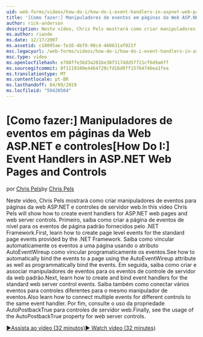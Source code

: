 ```yaml
---
uid: web-forms/videos/how-do-i/how-do-i-event-handlers-in-aspnet-web-pages-and-controls
title: '[Como fazer:] Manipuladores de eventos em páginas da Web ASP.NET e controles | Microsoft Docs'
author: rick-anderson
description: Neste vídeo, Chris Pels mostrará como criar manipuladores de eventos para páginas da web ASP.NET e controles de servidor web. Primeiro, saiba como criar f de eventos de nível de página...
ms.author: riande
ms.date: 12/17/2007
ms.assetid: c18095ae-fe16-4bf9-98cd-460631af021f
msc.legacyurl: /web-forms/videos/how-do-i/how-do-i-event-handlers-in-aspnet-web-pages-and-controls
msc.type: video
ms.openlocfilehash: e788ffe36d3a201be38f317ddd5f721cf6d9a6ff
ms.sourcegitcommit: 0f1119340e4464720cfd16d0ff15764746ea1fea
ms.translationtype: MT
ms.contentlocale: pt-BR
ms.lasthandoff: 04/09/2019
ms.locfileid: "59420504"
---
```

# <a name="how-do-i-event-handlers-in-aspnet-web-pages-and-controls"></a><span data-ttu-id="810b3-104">[Como fazer:] Manipuladores de eventos em páginas da Web ASP.NET e controles</span><span class="sxs-lookup"><span data-stu-id="810b3-104">[How Do I:] Event Handlers in ASP.NET Web Pages and Controls</span></span>

<span data-ttu-id="810b3-105">por [Chris Pels](https://twitter.com/chrispels)</span><span class="sxs-lookup"><span data-stu-id="810b3-105">by [Chris Pels](https://twitter.com/chrispels)</span></span>

<span data-ttu-id="810b3-106">Neste vídeo, Chris Pels mostrará como criar manipuladores de eventos para páginas da web ASP.NET e controles de servidor web.</span><span class="sxs-lookup"><span data-stu-id="810b3-106">In this video Chris Pels will show how to create event handlers for ASP.NET web pages and web server controls.</span></span> <span data-ttu-id="810b3-107">Primeiro, saiba como criar a página de eventos de nível para os eventos de página padrão fornecidos pelo .NET Framework.</span><span class="sxs-lookup"><span data-stu-id="810b3-107">First, learn how to create page level events for the standard page events provided by the .NET Framework.</span></span> <span data-ttu-id="810b3-108">Saiba como vincular automaticamente os eventos a uma página usando o atributo AutoEventWireup como vincular programaticamente os eventos.</span><span class="sxs-lookup"><span data-stu-id="810b3-108">See how to automatically bind the events to a page using the AutoEventWireup attribute as well as programmatically bind the events.</span></span> <span data-ttu-id="810b3-109">Em seguida, saiba como criar e associar manipuladores de eventos para os eventos de controle de servidor da web padrão.</span><span class="sxs-lookup"><span data-stu-id="810b3-109">Next, learn how to create and bind event handlers for the standard web server control events.</span></span> <span data-ttu-id="810b3-110">Saiba também como conectar vários eventos para controles diferentes para o mesmo manipulador de eventos.</span><span class="sxs-lookup"><span data-stu-id="810b3-110">Also learn how to connect multiple events for different controls to the same event handler.</span></span> <span data-ttu-id="810b3-111">Por fim, consulte o uso da propriedade AutoPostbackTrue para controles de servidor web.</span><span class="sxs-lookup"><span data-stu-id="810b3-111">Finally, see the usage of the AutoPostbackTrue property for web server controls.</span></span>

[<span data-ttu-id="810b3-112">&#9654;Assista ao vídeo (32 minutos)</span><span class="sxs-lookup"><span data-stu-id="810b3-112">&#9654; Watch video (32 minutes)</span></span>](https://channel9.msdn.com/Blogs/ASP-NET-Site-Videos/how-do-i-event-handlers-in-aspnet-web-pages-and-controls)
